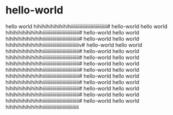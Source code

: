 # hello-world
hello world
hihihihihihihihihiiiiiiiiiiiiiiiiiiiiiiiiiiiii# hello-world
hello world
hihihihihihihihihiiiiiiiiiiiiiiiiiiiiiiiiiiiii# hello-world
hello world
hihihihihihihihihiiiiiiiiiiiiiiiiiiiiiiiiiiiii# hello-world
hello world
hihihihihihihihihiiiiiiiiiiiiiiiiiiiiiiiiiiiiiv# hello-world
hello world
hihihihihihihihihiiiiiiiiiiiiiiiiiiiiiiiiiiiii# hello-world
hello world
hihihihihihihihihiiiiiiiiiiiiiiiiiiiiiiiiiiiii# hello-world
hello world
hihihihihihihihihiiiiiiiiiiiiiiiiiiiiiiiiiiiii# hello-world
hello world
hihihihihihihihihiiiiiiiiiiiiiiiiiiiiiiiiiiiii# hello-world
hello world
hihihihihihihihihiiiiiiiiiiiiiiiiiiiiiiiiiiiii# hello-world
hello world
hihihihihihihihihiiiiiiiiiiiiiiiiiiiiiiiiiiiii# hello-world
hello world
hihihihihihihihihiiiiiiiiiiiiiiiiiiiiiiiiiiiii# hello-world
hello world
hihihihihihihihihiiiiiiiiiiiiiiiiiiiiiiiiiiiii# hello-world
hello world
hihihihihihihihihiiiiiiiiiiiiiiiiiiiiiiiiiiiii# hello-world
hello world
hihihihihihihihihiiiiiiiiiiiiiiiiiiiiiiiiiiiii
